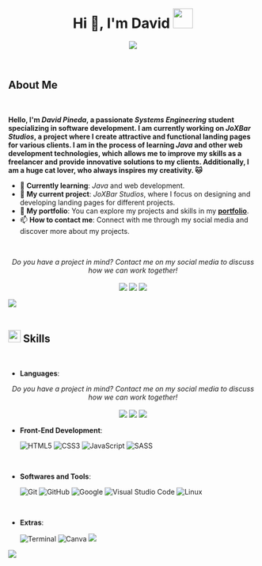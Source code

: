 <h1 align="center">Hi 👋, I'm David <img height="40" src="https://emoji.gg/assets/emoji/7333-parrotdance.gif"></h1>

<p align="center">
  <a href="https://github.com/DenverCoder1/readme-typing-svg"><img src="https://readme-typing-svg.herokuapp.com?font=Time+New+Roman&color=00BFFF&size=25&center=true&vCenter=true&width=600&height=100&lines=%3CSystems+Engineering+Student%2F%3E;%3CAspiring+Full+Stack+Developer%2F%3E;%3CTech+Enthusiast%2F%3E;%3CPassionate+about+Learning%2F%3E;%3CAlways+Improving%2F%3E&background=00000000"></a>
</p>

<br>
	
## <b> About Me</b><br>

<div align="left">
    <br>
    <p>
        <strong>
            Hello, I'm <i>David Pineda</i>, a passionate <i>Systems Engineering</i> student specializing in software development. I am currently working on <i>JoXBar Studios</i>, a project where I create attractive and functional landing pages for various clients. I am in the process of learning <i>Java</i> and other web development technologies, which allows me to improve my skills as a freelancer and provide innovative solutions to my clients. Additionally, I am a huge cat lover, who always inspires my creativity. 🐱
        </strong>
    </p>
    <ul>
        <li>🌱 <b>Currently learning</b>: <i>Java</i> and web development.</li>
        <li>🎯 <b>My current project</b>: <i>JoXBar Studios</i>, where I focus on designing and developing landing pages for different projects.</li>
        <li>📁 <b>My portfolio</b>: You can explore my projects and skills in my <a href="https://link-a-tu-curriculum.com" target="_blank"><b>portfolio</b></a>.</li>
        <li>📫 <b>How to contact me</b>: Connect with me through my social media and discover more about my projects.</li>
    </ul>
</div>

<br>

<p align="center">
   <i>Do you have a project in mind? Contact me on my social media to discuss how we can work together!</i>
   <br>
   <br>							
   <a target="_blank" href="https://www.linkedin.com/in/josue-barrios23"><img src="https://img.shields.io/badge/-LinkedIn-0077B5?style=for-the-badge&logo=Linkedin&logoColor=white"></img></a>
   <a target="_blank" href="mailto:23josue.barrios@gmail.com"><img src="https://img.shields.io/badge/-Gmail-D14836?style=for-the-badge&logo=Gmail&logoColor=white"></img></a>
   <a target="_blank" href="https://discord.com/users/986053061418024990"><img src="https://img.shields.io/badge/Discord-7289DA?style=for-the-badge&logo=discord&logoColor=white"></img></a>
   <br>
</p>

<img src="https://user-images.githubusercontent.com/73097560/115834477-dbab4500-a447-11eb-908a-139a6edaec5c.gif"><br><br>

## <img src="https://media2.giphy.com/media/QssGEmpkyEOhBCb7e1/giphy.gif?cid=ecf05e47a0n3gi1bfqntqmob8g9aid1oyj2wr3ds3mg700bl&rid=giphy.gif" width ="25"><b> Skills</b>
<br>


- **Languages**:
    
<p align="center">
   <i>Do you have a project in mind? Contact me on my social media to discuss how we can work together!</i>
   <br>
   <br>							
   <a target="_blank" href="https://www.linkedin.com/in/josue-barrios23"><img src="https://img.shields.io/badge/-LinkedIn-0077B5?style=for-the-badge&logo=Linkedin&logoColor=white"></img></a>
   <a target="_blank" href="mailto:23josue.barrios@gmail.com"><img src="https://img.shields.io/badge/-Gmail-D14836?style=for-the-badge&logo=Gmail&logoColor=white"></img></a>
   <a target="_blank" href="https://discord.com/users/986053061418024990"><img src="https://img.shields.io/badge/Discord-7289DA?style=for-the-badge&logo=discord&logoColor=white"></img></a>
   <br>
</p>

    
- **Front-End Development**:

   ![HTML5](https://img.shields.io/badge/HTML5%20-%23E34F26.svg?style=for-the-badge&logo=html5&logoColor=white)
   ![CSS3](https://img.shields.io/badge/CSS%20-%231572B6.svg?style=for-the-badge&logo=css3&logoColor=white)
   ![JavaScript](https://img.shields.io/badge/JavaScript%20-%23F7DF1E.svg?style=for-the-badge&logo=javascript&logoColor=black)
   ![SASS](https://img.shields.io/badge/SASS-hotpink.svg?style=for-the-badge&logo=SASS&logoColor=white)

<br>

- **Softwares and Tools**:

    ![Git](https://img.shields.io/badge/git-%23F05033.svg?style=for-the-badge&logo=git&logoColor=white)
    ![GitHub](https://img.shields.io/badge/github-%23121011.svg?style=for-the-badge&logo=github&logoColor=white)
    ![Google](https://img.shields.io/badge/google-%234285F4.svg?style=for-the-badge&logo=google&logoColor=white)
    ![Visual Studio Code](https://img.shields.io/badge/Visual%20Studio%20Code-0078d7.svg?style=for-the-badge&logo=visual-studio-code&logoColor=white)
    ![Linux](https://img.shields.io/badge/Linux-FCC624?style=for-the-badge&logo=linux&logoColor=black) 

<br>

- **Extras**:

    ![Terminal](https://img.shields.io/badge/Terminal-%23054020?style=for-the-badge&logo=gnu-bash&logoColor=white)
    ![Canva](https://img.shields.io/badge/Canva-%2300C4CC.svg?style=for-the-badge&logo=Canva&logoColor=white)
    <img src="https://img.shields.io/badge/Xampp-F37623?style=for-the-badge&logo=xampp&logoColor=white">

<img src="https://user-images.githubusercontent.com/73097560/115834477-dbab4500-a447-11eb-908a-139a6edaec5c.gif"><br><br>
